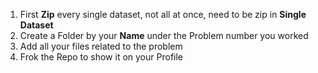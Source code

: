 1. First **Zip** every single dataset, not all at once, need to be zip in **Single Dataset**
2. Create a Folder by your **Name** under the Problem number you worked
3. Add all your files related to the problem
4. Frok the Repo to show it on your Profile

